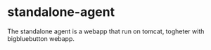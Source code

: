 standalone-agent
================

The standalone agent is a webapp that run on tomcat, togheter with bigbluebutton webapp.
